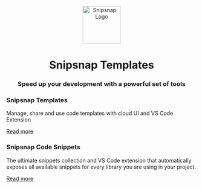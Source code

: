 <p align="center">
<img width="100" src="https://user-images.githubusercontent.com/2697570/118843423-568e4100-b8ca-11eb-8266-dac076d087e3.png" alt="Snipsnap Logo"/></p>
<h1 align="center">Snipsnap Templates</h1>
<h3 align="center">Speed up your development with a powerful set of tools</h3>

### Snipsnap Templates
Manage, share and use code templates with cloud UI and VS Code Extension

[Read more](https://github.com/snipsnapdev/snipsnap/tree/master/templates)

### Snipsnap Code Snippets
The ultimate snippets collection and VS Code extension that automatically exposes all available snippets for every library you are using in your project.

[Read more](https://github.com/snipsnapdev/snipsnap/tree/master/snippets)
